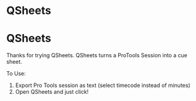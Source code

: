 # QSheets
# QSheets

Thanks for trying QSheets. QSheets turns a ProTools Session into a cue sheet. 

To Use:
1) Export Pro Tools session as text (select timecode instead of minutes)
2) Open QSheets and just click!
